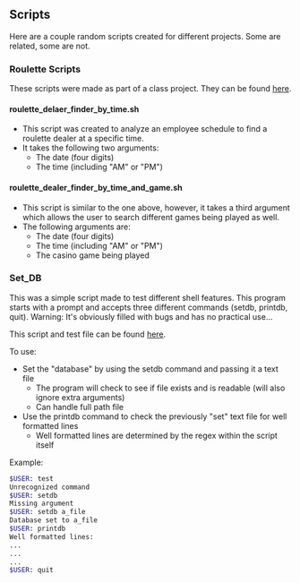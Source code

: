 ## Scripts


Here are a couple random scripts created for different projects. Some are related, some are not.


### Roulette Scripts

These scripts were made as part of a class project. They can be found [here](https://github.com/I14T-E/scripts/tree/master/Roulette%20Scripts "Roulette Scripts").

#### roulette_delaer_finder_by_time.sh
- This script was created to analyze an employee schedule to find a roulette dealer at a specific time.
- It takes the following two arguments:
   - The date (four digits)
   - The time (including "AM" or "PM")


#### roulette_dealer_finder_by_time_and_game.sh
- This script is similar to the one above, however, it takes a third argument which allows the user to search different games being played as well.
- The following arguments are:
   - The date (four digits)
   - The time (including "AM" or "PM")
   - The casino game being played



### Set_DB
This was a simple script made to test different shell features. This program starts with a prompt and accepts three different commands (setdb, printdb, quit). Warning: It's obviously filled with bugs and has no practical use...

This script and test file can be found [here](https://github.com/I14T-E/scripts/tree/master/Set_DB "Set DB").


To use:
- Set the "database" by using the setdb command and passing it a text file
   - The program will check to see if file exists and is readable (will also ignore extra arguments)
   - Can handle full path file
- Use the printdb command to check the previously "set" text file for well formatted lines
   - Well formatted lines are determined by the regex within the script itself


Example:
```bash
$USER: test
Unrecognized command
$USER: setdb
Missing argument
$USER: setdb a_file
Database set to a_file
$USER: printdb
Well formatted lines:
...
...
...
$USER: quit
```
